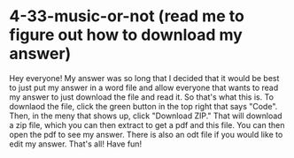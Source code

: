 # 4-33-music-or-not (read me to figure out how to download my answer)

Hey everyone! My answer was so long that I decided that it would be best to just put my answer in a word file and allow everyone that wants to read my answer to just download the file and read it. So that's what this is. To downlaod the file, click the green button in the top right that says "Code". Then, in the meny that shows up, click "Download ZIP." That will download a zip file, which you can then extract to get a pdf and this file. You can then open the pdf to see my answer. There is also an odt file if you would like to edit my answer. That's all! Have fun!

